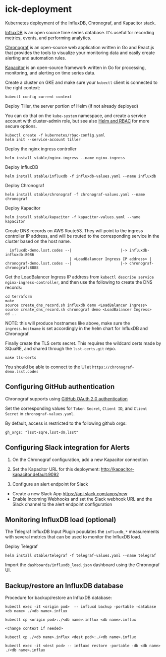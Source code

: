 # ick-deployment
Kubernetes deployment of the InfluxDB, Chronograf, and Kapacitor stack.

[InfluxDB](https://github.com/influxdata/influxdb) is an open source time series database. It's useful for recording metrics, events, and performing analytics.

[Chronograf](https://github.com/influxdata/chronograf) is an open-source web application written in Go and React.js that provides the tools to visualize your monitoring data and easily create alerting and automation rules.

[Kapacitor](https://github.com/influxdata/kapacitor) is an open-source framework written in Go for processing, monitoring, and alerting on time series data.

Create a cluster on GKE and make sure your `kubectl` client is connected to the right context:
```
kubectl config current-context
```

Deploy Tiller, the server portion of Helm (if not already deployed)

You can do that on the `kube-system` namespace, and create a service account with cluster-admin role, but see also [Helm and RBAC](https://docs.helm.sh/using_helm/#role-based-access-control) for more secure options.
```
kubectl create -f kubernetes/rbac-config.yaml
helm init --service-account tiller
```

Deploy the nginx ingress controller
```
helm install stable/nginx-ingress --name nginx-ingress
```

Deploy InfluxDB
```
helm install stable/influxdb -f influxdb-values.yaml --name influxdb
```

Deploy Chronograf
```
helm install stable/chronograf -f chronograf-values.yaml --name chronograf
```

Deploy Kapacitor
```
helm install stable/kapacitor -f kapacitor-values.yaml --name kapacitor
```

Create DNS records on AWS Route53. They will point to the ingress controller IP address, and will be routed to the corresponding service in the cluster based on the host name.

```
  influxdb-demo.lsst.codes --|                      |-> influxdb-influxdb:8086
                             | <LoadBalancer Ingress IP address> |  
chronograf-demo.lsst.codes --|                      |-> chronograf-chronograf:8888
```

Get the LoadBalancer Ingress IP address from `kubectl describe service nginx-ingress-controller`, and then use the following to create the DNS records:
```
cd terraform
make
source create_dns_record.sh influxdb demo <LoadBalancer Ingress>
source create_dns_record.sh chronograf demo <LoadBalancer Ingress>
cd ..
```

NOTE: this will produce hostnames like above, make sure the `ingress.hostname` is set accordingly in the helm chart for InfluxDB and Chronograf.

Finally create the TLS certs secret. This requires the wildcard certs made by SQuaRE, and shared through the `lsst-certs.git` repo.
```
make tls-certs
```

You should be able to connect to the UI at `https://chronograf-demo.lsst.codes`

## Configuring GitHub authentication

Chronograf supports using [GitHub OAuth 2.0 authentication](https://docs.influxdata.com/chronograf/v1.7/administration/managing-security/#configuring-github-authentication)

Set the corresponding values for `Token Secret`, `Client ID`, and `Client Secret` in `chronograf-values.yaml`.

By default, access is restricted to the following github orgs:

```
gh_orgs: "lsst-sqre,lsst-dm,lsst"
```

## Configuring Slack integration for Alerts

1. On the Chronograf configuration, add a new Kapacitor connection
2. Set the Kapacitor URL for this deployment: http://kapacitor-kapacitor.default:9092

3. Configure an alert endpoint for Slack
  - Create a new Slack App https://api.slack.com/apps/new
  - Enable Incoming Webhooks and set the Slack webhook URL and the Slack channel to the alert endpoint configuration

## Monitoring InfluxDB load (optional)

The Telegraf InfluxDB Input Plugin populates the `influxdb_*` measurements with several metrics that can be used to monitor the InfluxDB load.

Deploy Telegraf
```
helm install stable/telegraf -f telegraf-values.yaml --name telegraf
```

Import the `dashboards/influxdb_load.json` dashboard using the Chronograf UI.

## Backup/restore an InfluxDB database

Procedure for backup/restore an InfluxDB database:
```
kubectl exec -it <origin pod>  -- influxd backup -portable -database <db name> ./<db name>.influx

kubectl cp <origin pod>:./<db name>.influx <db name>.influx

<change context if needed>

kubectl cp ./<db name>.influx <dest pod>:./<db name>.influx

kubectl exec -it <dest pod> -- influxd restore -portable -db <db name> ./<db name>.influx
```
